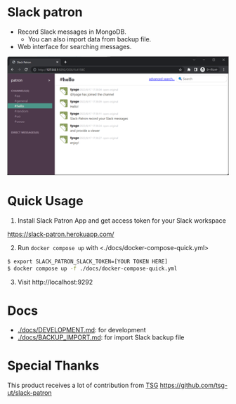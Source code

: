 # Slack patron

- Record Slack messages in MongoDB.
  - You can also import data from backup file.
- Web interface for searching messages.

![](./docs/screenshot.png)

# Quick Usage

1. Install Slack Patron App and get access token for your Slack workspace

<https://slack-patron.herokuapp.com/>

2. Run `docker compose up` with <./docs/docker-compose-quick.yml>

```sh
$ export SLACK_PATRON_SLACK_TOKEN=[YOUR TOKEN HERE]
$ docker compose up -f ./docs/docker-compose-quick.yml
```

3. Visit http://localhost:9292

# Docs

- [./docs/DEVELOPMENT.md](./docs/DEVELOPMENT.md): for development
- [./docs/BACKUP_IMPORT.md](./docs/BACKUP_IMPORT.md): for import Slack backup file

# Special Thanks

This product receives a lot of contribution from
[TSG](https://github.com/tsg-ut) <https://github.com/tsg-ut/slack-patron>
